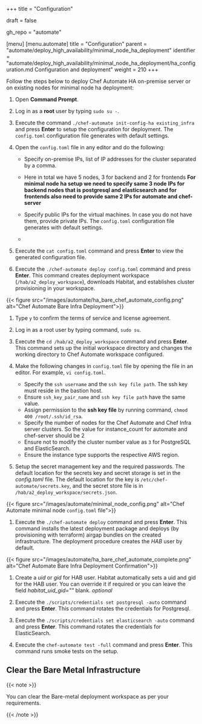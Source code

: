+++
title = "Configuration"

draft = false

gh_repo = "automate"

[menu]
  [menu.automate]
    title = "Configuration"
    parent = "automate/deploy_high_availability/minimal_node_ha_deployment"
    identifier = "automate/deploy_high_availability/minimal_node_ha_deployment/ha_configuration.md Configuration and deployment"
    weight = 210
+++

Follow the steps below to deploy Chef Automate HA on-premise server or on existing nodes for minimal node ha deployment:

1. Open **Command Prompt**.
1. Log in as a **root** user by typing `sudo su -`.
1. Execute the command `./chef-automate init-config-ha existing_infra` and press **Enter** to setup the configuration for deployment. The `config.toml` configuration file generates with default settings.

1. Open the `config.toml` file in any editor and do the following:

   - Specify on-premise IPs, list of IP addresses for the cluster separated by a comma.
   - Here in total we have 5 nodes, 3 for backend and 2 for frontends  **For minimal node ha setup we need to specify same 3 node IPs for backend nodes that is postgresql and elasticsearch and for frontends also need to provide same 2 IPs for automate and chef-server**

   - Specify public IPs for the virtual machines. In case you do not have them, provide private IPs. The `config.toml` configuration file generates with default settings.
   - 

1. Execute the `cat config.toml` command and press **Enter** to view the generated configuration file.

1. Execute the `./chef-automate deploy config.toml` command and press **Enter**. This command creates deployment workspace (`/hab/a2_deploy_workspace`), downloads Habitat, and establishes cluster provisioning in your workspace.

{{< figure src="/images/automate/ha_bare_chef_automate_config.png" alt="Chef Automate Bare Infra Deployment">}}

1. Type `y` to confirm the terms of service and license agreement.

1. Log in as a root user by typing command, `sudo su`.

1. Execute the `cd /hab/a2_deploy_workspace` command and press **Enter**. This command sets up the initial workspace directory and changes the working directory to Chef Automate workspace configured.

1. Make the following changes in `config.toml` file by opening the file in an editor. For example, `vi config.toml`.

   - Specify the `ssh username` and the `ssh key file path`. The ssh key must reside in the bastion host.
   - Ensure `ssh_key_pair_name` and `ssh key file path` have the same value.
   - Assign permission to the **ssh key file** by running command, `chmod 400 /root/.ssh/id_rsa`.
   - Specify the number of nodes for the Chef Automate and Chef Infra server clusters. So the value for instance_count for automate and chef-server should be 2
   - Ensure not to modify the cluster number value as `3` for PostgreSQL and ElasticSearch.
   - Ensure the instance type supports the respective AWS region.

1. Setup the secret management key and the required passwords. The default location for the secrets key and secret storage is set in the _config.toml_ file. The default location for the key is `/etc/chef-automate/secrets.key`, and the secret store file is in `/hab/a2_deploy_workspace/secrets.json`.

{{< figure src="/images/automate/minimal_node_config.png" alt="Chef Automate minimal node  `config.toml` file">}}

1. Execute the `./chef-automate deploy` command and press **Enter**. This command installs the latest deployment package and deploys (by provisioning with terraform) airgap bundles on the created infrastructure. The deployment procedure creates the _HAB_ user by default.

{{< figure src="/images/automate/ha_bare_chef_automate_complete.png" alt="Chef Automate Bare Infra Deployment Confirmation">}}

1. Create a _uid_ or _gid_ for HAB user. Habitat automatically sets a uid and gid for the HAB user. You can override it if required or you can leave the field _habitat_uid_gid=""_ blank. _optional_

1. Execute the `./scripts/credentials set postgresql -auto` command and press **Enter**. This command rotates the credentials for Postgresql.

1. Execute the `./scripts/credentials set elasticsearch -auto` command and press **Enter**. This command rotates the credentials for ElasticSearch.

1. Execute the `chef-automate test -full` command and press **Enter**. This command runs smoke tests on the setup.

<!-- The default location for the secrets key and secret storage is set in the config file. The default location for the key is /etc/chef-automate/secrets.key and the secret store file is in /hab/a2_deploy_workspace/secrets.json -->

## Clear the Bare Metal Infrastructure

{{< note >}}

You can clear the Bare-metal deployment workspace as per your requirements.

{{< /note >}}
